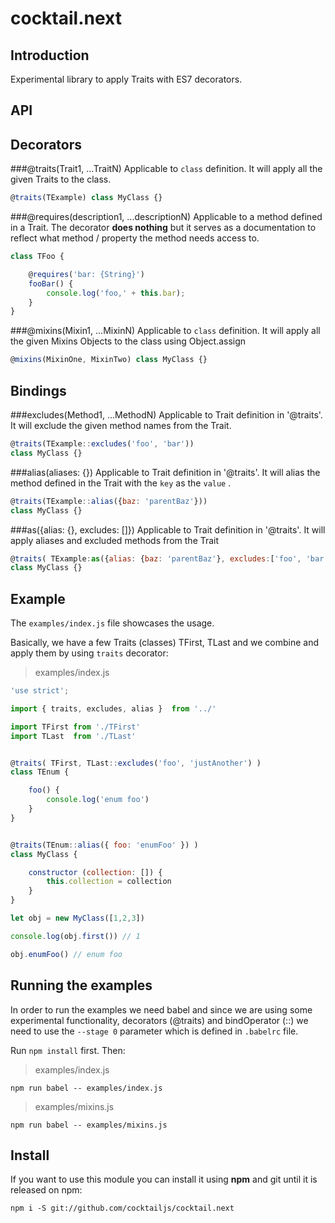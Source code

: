 # cocktail.next

## Introduction
Experimental library to apply Traits with ES7 decorators.

## API

## Decorators

###@traits(Trait1, ...TraitN)
Applicable to `class` definition. It will apply all the given Traits to the class.

```js
@traits(TExample) class MyClass {}
```

###@requires(description1, ...descriptionN)
Applicable to a method defined in a Trait. The decorator **does nothing** but it serves as a documentation to reflect what method / property the method needs access to.

```js
class TFoo {

    @requires('bar: {String}')
    fooBar() {
        console.log('foo,' + this.bar);
    }
}
```

###@mixins(Mixin1, ...MixinN)
Applicable to `class` definition. It will apply all the given Mixins Objects to the class using Object.assign

```js
@mixins(MixinOne, MixinTwo) class MyClass {}
```

## Bindings

###excludes(Method1, ...MethodN)
Applicable to Trait definition in '@traits'. It will exclude the given method names from the Trait.

```js
@traits(TExample::excludes('foo', 'bar')) 
class MyClass {}
```

###alias(aliases: {})
Applicable to Trait definition in '@traits'. It will alias the method defined in the Trait with the `key` as the `value` .

```js
@traits(TExample::alias({baz: 'parentBaz'}))
class MyClass {}
```

###as({alias: {}, excludes: []})
Applicable to Trait definition in '@traits'. It will apply aliases and excluded methods from the Trait

```js
@traits( TExample:as({alias: {baz: 'parentBaz'}, excludes:['foo', 'bar'] }) )
class MyClass {}
```



## Example
The `examples/index.js` file showcases the usage. 

Basically, we have a few Traits (classes) TFirst, TLast and we combine and apply them by using `traits` decorator:

>examples/index.js

```js
'use strict';

import { traits, excludes, alias }  from '../'

import TFirst from './TFirst'
import TLast  from './TLast'


@traits( TFirst, TLast::excludes('foo', 'justAnother') )
class TEnum {

    foo() {
        console.log('enum foo')
    }
}


@traits(TEnum::alias({ foo: 'enumFoo' }) )
class MyClass {

    constructor (collection: []) {
        this.collection = collection
    }
}

let obj = new MyClass([1,2,3])

console.log(obj.first()) // 1

obj.enumFoo() // enum foo

```


## Running the examples

In order to run the examples we need babel and since we are using some experimental functionality, decorators (@traits) and bindOperator (::) we need to use the `--stage 0` parameter which is defined in `.babelrc` file.

Run `npm install` first. Then:

> examples/index.js

```
npm run babel -- examples/index.js
```

> examples/mixins.js

```
npm run babel -- examples/mixins.js
```
 

## Install
If you want to use this module you can install it using **npm** and git until it is released on npm:

```
npm i -S git://github.com/cocktailjs/cocktail.next
```
